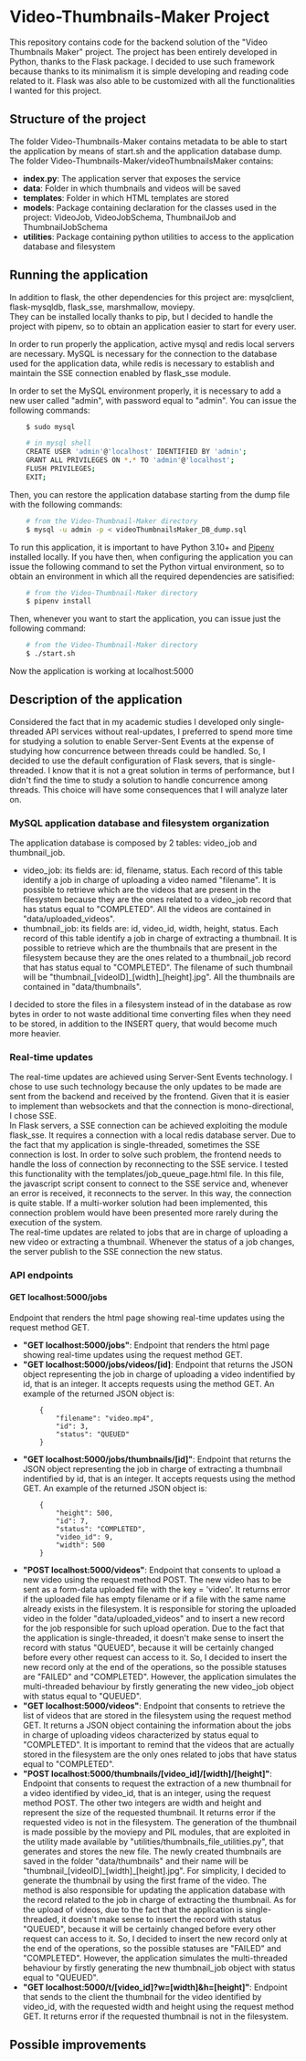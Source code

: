 # Video-Thumbnails-Maker Project

This repository contains code for the backend solution of the "Video Thumbnails Maker" project.
The project has been entirely developed in Python, thanks to the Flask package. 
I decided to use such framework because thanks to its minimalism it is simple developing and reading code related to it. 
Flask was also able to be customized with all the functionalities I wanted for this project. 

## Structure of the project

The folder Video-Thumbnails-Maker contains metadata to be able to start the application by means of start.sh and the application database dump.<br>
The folder Video-Thumbnails-Maker/videoThumbnailsMaker contains:
    <ul>
        <li><b>index.py</b>: The application server that exposes the service</li>
        <li><b>data</b>: Folder in which thumbnails and videos will be saved</li>
        <li><b>templates</b>: Folder in which HTML templates are stored</li>
        <li><b>models</b>: Package containing declaration for the classes used in the project: VideoJob, VideoJobSchema, ThumbnailJob and ThumbnailJobSchema</li>
        <li><b>utilities</b>: Package containing python utilities to access to the application database and filesystem</li>
    </ul>

## Running the application

In addition to flask, the other dependencies for this project are: mysqlclient, flask-mysqldb, flask_sse, marshmallow, moviepy.<br>
They can be installed locally thanks to pip, but I decided to handle the project with pipenv, so to obtain an application easier to start for every user.

In order to run properly the application, active mysql and redis local servers are necessary. MySQL is necessary for the connection to the database
used for the application data, while redis is necessary to establish and maintain the SSE connection enabled by flask_sse module.

In order to set the MySQL environment properly, it is necessary to add a new user called "admin", with password equal to "admin".
You can issue the following commands:

```bash
    $ sudo mysql

    # in mysql shell
    CREATE USER 'admin'@'localhost' IDENTIFIED BY 'admin';
    GRANT ALL PRIVILEGES ON *.* TO 'admin'@'localhost';
    FLUSH PRIVILEGES;
    EXIT;
```

Then, you can restore the application database starting from the dump file with the following commands:

```bash
    # from the Video-Thumbnail-Maker directory
    $ mysql -u admin -p < videoThumbnailsMaker_DB_dump.sql
```

To run this application, it is important to have Python 3.10+ and [Pipenv](https://pipenv.readthedocs.io/en/latest/) installed locally. 
If you have then, when configuring the application you can issue the following command to set the Python virtual environment, 
so to obtain an environment in which all the required dependencies are satisified:

```bash
    # from the Video-Thumbnail-Maker directory
    $ pipenv install
```
Then, whenever you want to start the application, you can issue just the following command:

```bash
    # from the Video-Thumbnail-Maker directory
    $ ./start.sh 
```

Now the application is working at localhost:5000

## Description of the application

Considered the fact that in my academic studies I developed only single-threaded API services without real-updates, I preferred to spend more time
for studying a solution to enable Server-Sent Events at the expense of studying how concurrence between threads could be handled. So, I decided to
use the default configuration of Flask severs, that is single-threaded. I know that it is not a great solution in terms of performance, but I didn't find the time
to study a solution to handle concurrence among threads. This choice will have some consequences that I will analyze later on.

### MySQL application database and filesystem organization

The application database is composed by 2 tables: video_job and thumbnail_job.
<ul>
    <li>
        video_job: its fields are: id, filename, status. Each record of this table identify a job in charge of uploading a video named "filename".
        It is possible to retrieve which are the videos that are present in the filesystem because they are the ones related to a video_job record
        that has status equal to "COMPLETED". All the videos are contained in "data/uploaded_videos".
    </li>
    <li>
        thumbnail_job: its fields are: id, video_id, width, height, status. Each record of this table identify a job in charge of extracting a thumbnail.
        It is possible to retrieve which are the thumbnails that are present in the filesystem because they are the ones related to a thumbnail_job record
        that has status equal to "COMPLETED". The filename of such thumbnail will be "thumbnail_[videoID]_[width]_[height].jpg". All the thumbnails are
        contained in "data/thumbnails".
    </li>
</ul>
I decided to store the files in a filesystem instead of in the database as row bytes in order to not waste additional time converting files
when they need to be stored, in addition to the INSERT query, that would become much more heavier.

### Real-time updates

The real-time updates are achieved using Server-Sent Events technology. I chose to use such technology because the only updates to be made are sent from the backend
and received by the frontend. Given that it is easier to implement than websockets and that the connection is mono-directional, I chose SSE.<br>
In Flask servers, a SSE connection can be achieved exploiting the module flask_sse. It requires a connection with a local redis database server. Due to the fact 
that my application is single-threaded, sometimes the SSE connection is lost. In order to solve such problem, the frontend needs to handle the loss of
connection by reconnecting to the SSE service. I tested this functionality with the templates/job_queue_page.html file. In this file, the javascript script
consent to connect to the SSE service and, whenever an error is received, it reconnects to the server. In this way, the connection is quite stable. If a multi-worker
solution had been implemented, this connection problem would have been presented more rarely during the execution of the system.<br>
The real-time updates are related to jobs that are in charge of uploading a new video or extracting a thumbnail. Whenever the status of a job changes, the
server publish to the SSE connection the new status.

### API endpoints

#### GET localhost:5000/jobs
Endpoint that renders the html page showing real-time updates using the request method GET.
<ul>
    <li>
        <b>"GET localhost:5000/jobs"</b>: Endpoint that renders the html page showing real-time updates using the request method GET.
    </li>
    <li>
        <b>"GET localhost:5000/jobs/videos/[id]</b>: Endpoint that returns the JSON object representing the job in charge of uploading a video indentified by id, that is
        an integer. It accepts requests using the method GET. An example of the returned JSON object is:


        {
            "filename": "video.mp4",
            "id": 3,
            "status": "QUEUED"
        }


</li>
    <li>
        <b>"GET localhost:5000/jobs/thumbnails/[id]"</b>: Endpoint that returns the JSON object representing the job in charge of extracting a thumbnail indentified by id, 
        that is an integer. It accepts requests using the method GET. An example of the returned JSON object is:


        {
            "height": 500,
            "id": 7,
            "status": "COMPLETED",
            "video_id": 9,
            "width": 500
        }
</li>
    <li>
        <b>"POST localhost:5000/videos"</b>: Endpoint that consents to upload a new video using the request method POST. The new video has to be sent as a form-data uploaded 
        file with the key = 'video'. It returns error if the uploaded file has empty filename or if a file with the same name already exists in the filesystem. 
        It is responsible for storing the uploaded video in the folder "data/uploaded_videos" and to insert a new record for the job responsible for such upload operation.
        Due to the fact that the application is single-threaded, it doesn't make sense to insert the record with status "QUEUED", because it will be certainly changed
        before every other request can access to it. So, I decided to insert the new record only at the end of the operations, so the possible statuses are "FAILED" and
        "COMPLETED". However, the application simulates the multi-threaded behaviour by firstly generating the new video_job object with status equal to "QUEUED".
    </li>
    <li>
        <b>"GET localhost:5000/videos"</b>: Endpoint that consents to retrieve the list of videos that are stored in the filesystem using the request method GET.
        It returns a JSON object containing the information about the jobs in charge of uploading videos characterized by status equal to "COMPLETED". It is important to 
        remind that the videos that are actually stored in the filesystem are the only ones related to jobs that have status equal to "COMPLETED".
    </li>
    <li>
        <b>"POST localhost:5000/thumbnails/[video_id]/[width]/[height]"</b>: Endpoint that consents to request the extraction of a new thumbnail for a video identified by
        video_id, that is an integer, using the request method POST. The other two integers are width and height and represent the size of the requested thumbnail. It returns error if the requested
        video is not in the filesystem. The generation of the thumbnail is made possible by the moviepy and PIL modules, that are exploited in the utility made available
        by "utilities/thumbnails_file_utilities.py", that generates and stores the new file. The newly created thumbnails are saved in the folder "data/thumbnails" and their name will be "thumbnail_[videoID]_[width]_[height].jpg". For simplicity, I decided to generate the thumbnail by using the first frame of the video. The method is also responsible for updating the application database with the record related to the job in charge of extracting the thumbnail. As for the
        upload of videos, due to the fact that the application is single-threaded, it doesn't make sense to insert the record with status "QUEUED", because it will be certainly changed before every other request can access to it. So, I decided to insert the new record only at the end of the operations, so the possible statuses are "FAILED" and "COMPLETED". However, the application simulates the multi-threaded behaviour by firstly generating the new thumbnail_job object with status equal to "QUEUED".
    </li>
    <li>
        <b>"GET localhost:5000/t/[video_id]?w=[width]&h=[height]"</b>: Endpoint that sends to the client the thumbnail for the video identified by video_id, with the 
        requested width and height using the request method GET. It returns error if the requested thumbnail is not in the filesystem.
    </li>
</ul>

## Possible improvements

